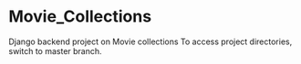 # Movie_Collections
Django backend project on Movie collections
To access project directories, switch to master branch.
